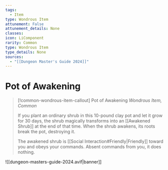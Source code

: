 ```yaml
---
tags:
  - Item
type: Wondrous Item
attunement: False
attunement_details: None
classes:
icon: LiComponent
rarity: Common
type: Wondrous Item
type_details: None
sources: 
  - "[[Dungeon Master's Guide 2024]]"
---
```

# Pot of Awakening
>[!common-wondrous-item-callout] Pot of Awakening
>_Wondrous Item, Common_
>
>If you plant an ordinary shrub in this 10-pound clay pot and let it grow for 30 days, the shrub magically transforms into an [[Awakened Shrub]] at the end of that time. When the shrub awakens, its roots break the pot, destroying it.
>
>The awakened shrub is [[Social Interaction#Friendly\|Friendly]] toward you and obeys your commands. Absent commands from you, it does nothing.
>


![[dungeon-masters-guide-2024.avif|banner]]